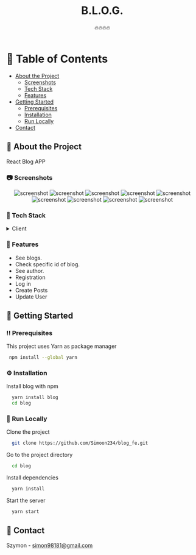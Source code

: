 <div align="center">

  <h1> B.L.O.G. </h1>
  🔥🔥🔥🔥    
</div>

<br />

<!-- Table of Contents -->
# :notebook_with_decorative_cover: Table of Contents

- [About the Project](#star2-about-the-project)
  * [Screenshots](#camera-screenshots)
  * [Tech Stack](#space_invader-tech-stack)
  * [Features](#dart-features)
- [Getting Started](#toolbox-getting-started)
  * [Prerequisites](#bangbang-prerequisites)
  * [Installation](#gear-installation)
  * [Run Locally](#running-run-locally)
- [Contact](#handshake-contact)

  

<!-- About the Project -->
## :star2: About the Project
<p>React Blog APP</p>

<!-- Screenshots -->
### :camera: Screenshots

<div align="center"> 
  <img src="https://snipboard.io/pilYRw.jpg" alt="screenshot" />
  <img src="https://snipboard.io/Kg5U9T.jpg" alt="screenshot" />
  <img src="https://snipboard.io/BDQo9X.jpg" alt="screenshot" />
  <img src="https://snipboard.io/bmZUQN.jpg" alt="screenshot" />
  <img src="https://snipboard.io/4LBdYc.jpg" alt="screenshot" />
  <img src="https://snipboard.io/X2zZkJ.jpg" alt="screenshot" />
  <img src="https://snipboard.io/TJZ5le.jpg" alt="screenshot" />
  <img src="https://snipboard.io/2Siedk.jpg" alt="screenshot" />
  <img src="https://snipboard.io/4I0Cb2.jpg" alt="screenshot" />

 
  
  
</div>


<!-- TechStack -->
### :space_invader: Tech Stack

<details>
  <summary>Client</summary>
  <ul>
    <li><a href="https://www.typescriptlang.org/">Typescript</a></li>
    <li><a href="https://reactjs.org/">React.js</a></li>
  </ul>
</details>

<!-- Features -->
### :dart: Features

- See blogs.
- Check specific id of blog.
- See author.
- Registration 
- Log in
- Create Posts
- Update User


<!-- Getting Started -->
## 	:toolbox: Getting Started

<!-- Prerequisites -->
### :bangbang: Prerequisites

This project uses Yarn as package manager

```bash
 npm install --global yarn
```

<!-- Installation -->
### :gear: Installation

Install blog with npm

```bash
  yarn install blog
  cd blog
```

<!-- Run Locally -->
### :running: Run Locally

Clone the project

```bash
  git clone https://github.com/Simoon234/blog_fe.git
```

Go to the project directory

```bash
  cd blog
```

Install dependencies

```bash
  yarn install
```

Start the server

```bash
  yarn start
```


<!-- Contact -->
## :handshake: Contact

Szymon - simon98181@gmail.com


